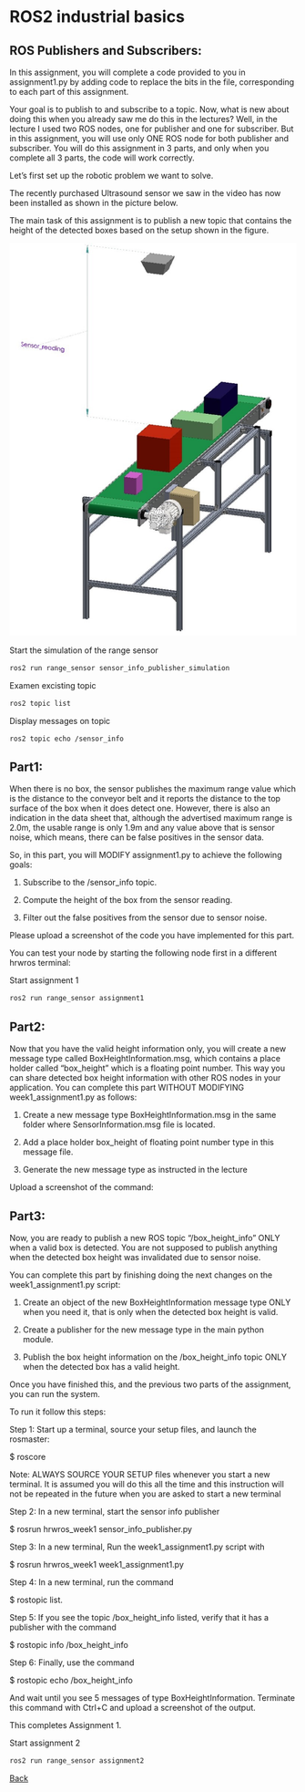 # ROS2 industrial basics

## ROS Publishers and Subscribers:

In this assignment, you will complete a code provided to you in assignment1.py  by adding code to replace the <write your code here> bits in the file, corresponding to each part of this assignment. 

Your goal is to publish to and subscribe to a topic. Now, what is new about doing this when you already saw me do this in the lectures? Well, in the lecture I used two ROS nodes, one for publisher and one for subscriber. But in this assignment, you will use only ONE ROS node for both publisher and subscriber. You will do this assignment in 3 parts, and only when you complete all 3 parts, the code will work correctly.

Let’s first set up the robotic problem we want to solve.

The recently purchased Ultrasound sensor we saw in the video has now been installed as shown in the picture below.

The main task of this assignment is to publish a new topic that contains the height of the detected boxes based on the setup shown in the figure.

![Image](images/conveyor_with_packges.jpg)



Start the simulation of the range sensor
```bash
ros2 run range_sensor sensor_info_publisher_simulation
```

Examen excisting topic
```bash
ros2 topic list
```
Display messages on topic
```bash
ros2 topic echo /sensor_info
```
## Part1:

When there is no box, the sensor publishes the maximum range value which is the distance to the conveyor belt and it reports the distance to the top surface of the box when it does detect one. However, there is also an indication in the data sheet that, although the advertised maximum range is 2.0m, the usable range is only 1.9m and any value above that is sensor noise, which means, there can be false positives in the sensor data.

So, in this part, you will MODIFY assignment1.py to achieve the following goals:

1. Subscribe to the /sensor_info topic.

2. Compute the height of the box from the sensor reading.

3. Filter out the false positives from the sensor due to sensor noise.

Please upload a screenshot of the code you have implemented for this part.

You can test your node by starting the following node first in a different hrwros terminal:

Start assignment 1
```bash
ros2 run range_sensor assignment1
```
## Part2:

Now that you have the valid height information only, you will create a new message type called BoxHeightInformation.msg, which contains a place holder called “box_height” which is a floating point number. This way you can share detected box height information with other ROS nodes in your application. You can complete this part WITHOUT MODIFYING week1_assignment1.py as follows:

1. Create a new message type BoxHeightInformation.msg in the same folder where SensorInformation.msg file is located.

2. Add a place holder box_height of floating point number type in this message file.

3. Generate the new message type as instructed in the lecture

Upload a screenshot of the command:

## Part3:

Now, you are ready to publish a new ROS topic “/box_height_info” ONLY when a valid box is detected. You are not supposed to publish anything when the detected box height was invalidated due to sensor noise.

You can complete this part by finishing doing the next changes on the week1_assignment1.py script:

1. Create an object of the new BoxHeightInformation message type ONLY when you need it, that is only when the detected box height is valid.

2. Create a publisher for the new message type in the main python module.

3. Publish the box height information on the /box_height_info topic ONLY when the detected box has a valid height.

Once you have finished this, and the previous two parts of the assignment, you can run the system.

To run it follow this steps:

Step 1: Start up a terminal, source your setup files, and launch the rosmaster:

$ roscore

Note: ALWAYS SOURCE YOUR SETUP files whenever you start a new terminal. It is assumed you will do this all the time and this instruction will not be repeated in the future when you are asked to start a new terminal

Step 2: In a new terminal, start the sensor info publisher

$ rosrun hrwros_week1 sensor_info_publisher.py

Step 3: In a new terminal, Run the week1_assignment1.py script with

$ rosrun hrwros_week1 week1_assignment1.py

Step 4: In a new terminal, run the command 

$ rostopic list.

Step 5: If you see the topic /box_height_info listed, verify that it has a publisher with the command

$ rostopic info /box_height_info

Step 6: Finally, use the command 

$ rostopic echo /box_height_info

And wait until you see 5 messages of type BoxHeightInformation. Terminate this command with Ctrl+C and upload a screenshot of the output.

This completes Assignment 1.


Start assignment 2
```bash
ros2 run range_sensor assignment2
```

[Back](../README.md)

